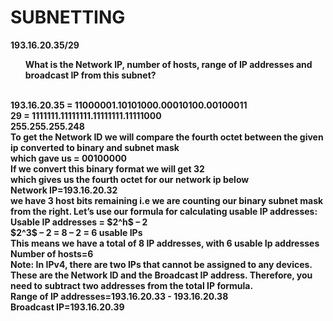<H1> SUBNETTING </H1>

<B> 193.16.20.35/29 <B>
 <br>
 <ul> <B> What is the Network IP, number of hosts, range of IP addresses and broadcast IP from this subnet? <B> </ul>
  <br>
193.16.20.35 = 11000001.10101000.00010100.00100011
  <br>
 29 = 1111111.11111111.11111111.11111000
  <br>
      255.255.255.248
  <br>
  To get the Network ID we will compare the fourth octet between the given ip converted to binary and subnet mask 
  <br>
  which gave us = 00100000
  <br>
  If we convert this binary format we will get 32 
  <br>
  which gives us the fourth octet for our network ip below
  <br>
<B> Network IP=193.16.20.32 <B>
 <br>
 we have 3 host bits remaining i.e we are counting our binary subnet mask from the right. Let’s use our formula for calculating usable IP addresses:
 <br>
Usable IP addresses =  $2^h$ – 2
 <br>
 $2^3$ – 2 = 8 – 2 = 6 usable IPs
 <br>
This means we have a total of 8 IP addresses, with 6 usable Ip addresses
  <br>
<B> Number of hosts=6 <B>
  <br>
 Note: In IPv4, there are two IPs that cannot be assigned to any devices. These are the Network ID and the Broadcast IP address. Therefore, you need to subtract two addresses from the total IP formula.
 <br>
<B> Range of IP addresses=193.16.20.33 - 193.16.20.38 <B>
  <br>
<B> Broadcast IP=193.16.20.39 <B>
